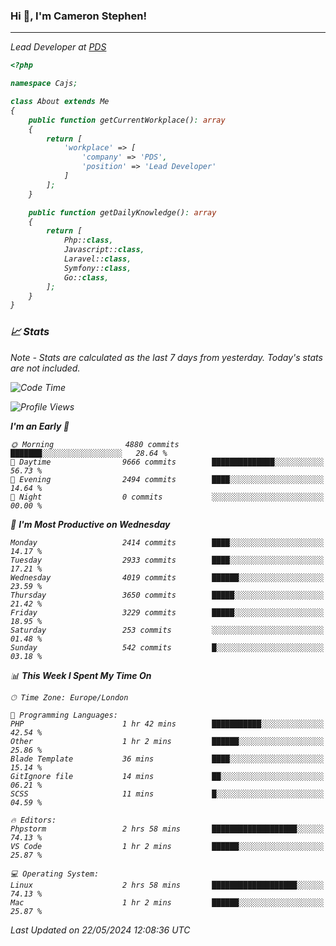 ### Hi 👋, I'm Cameron Stephen!
<hr>
<p><em>Lead Developer at <a href="https://prindatasolutions.co.uk">PDS</a></p>


```php
<?php

namespace Cajs;

class About extends Me
{
    public function getCurrentWorkplace(): array
    {
        return [
            'workplace' => [
                'company' => 'PDS',
                'position' => 'Lead Developer'
            ]
        ];
    }

    public function getDailyKnowledge(): array
    {
        return [
            Php::class,
            Javascript::class,
            Laravel::class,
            Symfony::class,
            Go::class,
        ];
    }
}
```

### 📈 Stats
<p><em>Note - Stats are calculated as the last 7 days from yesterday. Today's stats are not included.</em></p>


<!--START_SECTION:waka-->
![Code Time](http://img.shields.io/badge/Code%20Time-3%2C814%20hrs%2054%20mins-blue)

![Profile Views](http://img.shields.io/badge/Profile%20Views-0-blue)

**I'm an Early 🐤** 

```text
🌞 Morning                4880 commits        ███████░░░░░░░░░░░░░░░░░░   28.64 % 
🌆 Daytime                9666 commits        ██████████████░░░░░░░░░░░   56.73 % 
🌃 Evening                2494 commits        ████░░░░░░░░░░░░░░░░░░░░░   14.64 % 
🌙 Night                  0 commits           ░░░░░░░░░░░░░░░░░░░░░░░░░   00.00 % 
```
📅 **I'm Most Productive on Wednesday** 

```text
Monday                   2414 commits        ████░░░░░░░░░░░░░░░░░░░░░   14.17 % 
Tuesday                  2933 commits        ████░░░░░░░░░░░░░░░░░░░░░   17.21 % 
Wednesday                4019 commits        ██████░░░░░░░░░░░░░░░░░░░   23.59 % 
Thursday                 3650 commits        █████░░░░░░░░░░░░░░░░░░░░   21.42 % 
Friday                   3229 commits        █████░░░░░░░░░░░░░░░░░░░░   18.95 % 
Saturday                 253 commits         ░░░░░░░░░░░░░░░░░░░░░░░░░   01.48 % 
Sunday                   542 commits         █░░░░░░░░░░░░░░░░░░░░░░░░   03.18 % 
```


📊 **This Week I Spent My Time On** 

```text
🕑︎ Time Zone: Europe/London

💬 Programming Languages: 
PHP                      1 hr 42 mins        ███████████░░░░░░░░░░░░░░   42.54 % 
Other                    1 hr 2 mins         ██████░░░░░░░░░░░░░░░░░░░   25.86 % 
Blade Template           36 mins             ████░░░░░░░░░░░░░░░░░░░░░   15.14 % 
GitIgnore file           14 mins             ██░░░░░░░░░░░░░░░░░░░░░░░   06.21 % 
SCSS                     11 mins             █░░░░░░░░░░░░░░░░░░░░░░░░   04.59 % 

🔥 Editors: 
Phpstorm                 2 hrs 58 mins       ███████████████████░░░░░░   74.13 % 
VS Code                  1 hr 2 mins         ██████░░░░░░░░░░░░░░░░░░░   25.87 % 

💻 Operating System: 
Linux                    2 hrs 58 mins       ███████████████████░░░░░░   74.13 % 
Mac                      1 hr 2 mins         ██████░░░░░░░░░░░░░░░░░░░   25.87 % 
```


 Last Updated on 22/05/2024 12:08:36 UTC
<!--END_SECTION:waka-->
